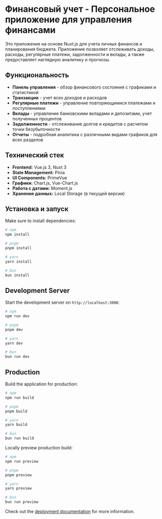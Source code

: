 # Финансовый учет - Персональное приложение для управления финансами

Это приложение на основе Nuxt.js для учета личных финансов и планирования бюджета. Приложение позволяет отслеживать доходы, расходы, регулярные платежи, задолженности и вклады, а также предоставляет наглядную аналитику и прогнозы.

## Функциональность

- **Панель управления** - обзор финансового состояния с графиками и статистикой
- **Транзакции** - учет всех доходов и расходов
- **Регулярные платежи** - управление повторяющимися платежами и поступлениями
- **Вклады** - управление банковскими вкладами и депозитами, учет полученных процентов
- **Задолженности** - отслеживание долгов и кредитов с расчетом точки безубыточности
- **Отчеты** - подробная аналитика с различными видами графиков для всех разделов

## Технический стек

- **Frontend:** Vue.js 3, Nuxt 3
- **State Management:** Pinia
- **UI Components:** PrimeVue
- **Графики:** Chart.js, Vue-Chart.js
- **Работа с датами:** Moment.js
- **Хранение данных:** Local Storage (в текущей версии)

## Установка и запуск

Make sure to install dependencies:

```bash
# npm
npm install

# pnpm
pnpm install

# yarn
yarn install

# bun
bun install
```

## Development Server

Start the development server on `http://localhost:3000`:

```bash
# npm
npm run dev

# pnpm
pnpm dev

# yarn
yarn dev

# bun
bun run dev
```

## Production

Build the application for production:

```bash
# npm
npm run build

# pnpm
pnpm build

# yarn
yarn build

# bun
bun run build
```

Locally preview production build:

```bash
# npm
npm run preview

# pnpm
pnpm preview

# yarn
yarn preview

# bun
bun run preview
```

Check out the [deployment documentation](https://nuxt.com/docs/getting-started/deployment) for more information.
